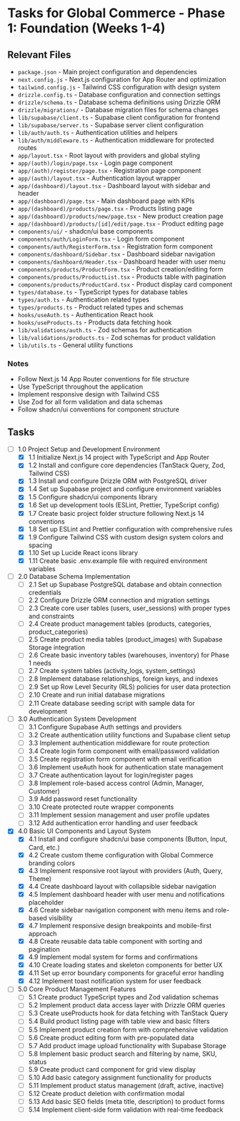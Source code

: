 # Tasks for Global Commerce - Phase 1: Foundation (Weeks 1-4)

## Relevant Files

- `package.json` - Main project configuration and dependencies
- `next.config.js` - Next.js configuration for App Router and optimization
- `tailwind.config.js` - Tailwind CSS configuration with design system
- `drizzle.config.ts` - Database configuration and connection settings
- `drizzle/schema.ts` - Database schema definitions using Drizzle ORM
- `drizzle/migrations/` - Database migration files for schema changes
- `lib/supabase/client.ts` - Supabase client configuration for frontend
- `lib/supabase/server.ts` - Supabase server client configuration
- `lib/auth/auth.ts` - Authentication utilities and helpers
- `lib/auth/middleware.ts` - Authentication middleware for protected routes
- `app/layout.tsx` - Root layout with providers and global styling
- `app/(auth)/login/page.tsx` - Login page component
- `app/(auth)/register/page.tsx` - Registration page component
- `app/(auth)/layout.tsx` - Authentication layout wrapper
- `app/(dashboard)/layout.tsx` - Dashboard layout with sidebar and header
- `app/(dashboard)/page.tsx` - Main dashboard page with KPIs
- `app/(dashboard)/products/page.tsx` - Products listing page
- `app/(dashboard)/products/new/page.tsx` - New product creation page
- `app/(dashboard)/products/[id]/edit/page.tsx` - Product editing page
- `components/ui/` - shadcn/ui base components
- `components/auth/LoginForm.tsx` - Login form component
- `components/auth/RegisterForm.tsx` - Registration form component
- `components/dashboard/Sidebar.tsx` - Dashboard sidebar navigation
- `components/dashboard/Header.tsx` - Dashboard header with user menu
- `components/products/ProductForm.tsx` - Product creation/editing form
- `components/products/ProductList.tsx` - Products table with pagination
- `components/products/ProductCard.tsx` - Product display card component
- `types/database.ts` - TypeScript types for database tables
- `types/auth.ts` - Authentication related types
- `types/products.ts` - Product related types and schemas
- `hooks/useAuth.ts` - Authentication React hook
- `hooks/useProducts.ts` - Products data fetching hook
- `lib/validations/auth.ts` - Zod schemas for authentication
- `lib/validations/products.ts` - Zod schemas for product validation
- `lib/utils.ts` - General utility functions

### Notes

- Follow Next.js 14 App Router conventions for file structure
- Use TypeScript throughout the application
- Implement responsive design with Tailwind CSS
- Use Zod for all form validation and data schemas
- Follow shadcn/ui conventions for component structure

## Tasks

- [ ] 1.0 Project Setup and Development Environment
  - [x] 1.1 Initialize Next.js 14 project with TypeScript and App Router
  - [x] 1.2 Install and configure core dependencies (TanStack Query, Zod, Tailwind CSS)
  - [x] 1.3 Install and configure Drizzle ORM with PostgreSQL driver
  - [x] 1.4 Set up Supabase project and configure environment variables
  - [x] 1.5 Configure shadcn/ui components library
  - [x] 1.6 Set up development tools (ESLint, Prettier, TypeScript config)
  - [x] 1.7 Create basic project folder structure following Next.js 14 conventions
  - [x] 1.8 Set up ESLint and Prettier configuration with comprehensive rules
  - [x] 1.9 Configure Tailwind CSS with custom design system colors and spacing
  - [x] 1.10 Set up Lucide React icons library
  - [x] 1.11 Create basic .env.example file with required environment variables

- [ ] 2.0 Database Schema Implementation
  - [ ] 2.1 Set up Supabase PostgreSQL database and obtain connection credentials
  - [ ] 2.2 Configure Drizzle ORM connection and migration settings
  - [ ] 2.3 Create core user tables (users, user_sessions) with proper types and constraints
  - [ ] 2.4 Create product management tables (products, categories, product_categories)
  - [ ] 2.5 Create product media tables (product_images) with Supabase Storage integration
  - [ ] 2.6 Create basic inventory tables (warehouses, inventory) for Phase 1 needs
  - [ ] 2.7 Create system tables (activity_logs, system_settings)
  - [ ] 2.8 Implement database relationships, foreign keys, and indexes
  - [ ] 2.9 Set up Row Level Security (RLS) policies for user data protection
  - [ ] 2.10 Create and run initial database migrations
  - [ ] 2.11 Create database seeding script with sample data for development

- [ ] 3.0 Authentication System Development
  - [ ] 3.1 Configure Supabase Auth settings and providers
  - [ ] 3.2 Create authentication utility functions and Supabase client setup
  - [ ] 3.3 Implement authentication middleware for route protection
  - [ ] 3.4 Create login form component with email/password validation
  - [ ] 3.5 Create registration form component with email verification
  - [ ] 3.6 Implement useAuth hook for authentication state management
  - [ ] 3.7 Create authentication layout for login/register pages
  - [ ] 3.8 Implement role-based access control (Admin, Manager, Customer)
  - [ ] 3.9 Add password reset functionality
  - [ ] 3.10 Create protected route wrapper components
  - [ ] 3.11 Implement session management and user profile updates
  - [ ] 3.12 Add authentication error handling and user feedback

- [x] 4.0 Basic UI Components and Layout System
  - [x] 4.1 Install and configure shadcn/ui base components (Button, Input, Card, etc.)
  - [x] 4.2 Create custom theme configuration with Global Commerce branding colors
  - [x] 4.3 Implement responsive root layout with providers (Auth, Query, Theme)
  - [x] 4.4 Create dashboard layout with collapsible sidebar navigation
  - [x] 4.5 Implement dashboard header with user menu and notifications placeholder
  - [x] 4.6 Create sidebar navigation component with menu items and role-based visibility
  - [x] 4.7 Implement responsive design breakpoints and mobile-first approach
  - [x] 4.8 Create reusable data table component with sorting and pagination
  - [x] 4.9 Implement modal system for forms and confirmations
  - [x] 4.10 Create loading states and skeleton components for better UX
  - [x] 4.11 Set up error boundary components for graceful error handling
  - [x] 4.12 Implement toast notification system for user feedback

- [ ] 5.0 Core Product Management Features
  - [ ] 5.1 Create product TypeScript types and Zod validation schemas
  - [ ] 5.2 Implement product data access layer with Drizzle ORM queries
  - [ ] 5.3 Create useProducts hook for data fetching with TanStack Query
  - [ ] 5.4 Build product listing page with table view and basic filters
  - [ ] 5.5 Implement product creation form with comprehensive validation
  - [ ] 5.6 Create product editing form with pre-populated data
  - [ ] 5.7 Add product image upload functionality with Supabase Storage
  - [ ] 5.8 Implement basic product search and filtering by name, SKU, status
  - [ ] 5.9 Create product card component for grid view display
  - [ ] 5.10 Add basic category assignment functionality for products
  - [ ] 5.11 Implement product status management (draft, active, inactive)
  - [ ] 5.12 Create product deletion with confirmation modal
  - [ ] 5.13 Add basic SEO fields (meta title, description) to product forms
  - [ ] 5.14 Implement client-side form validation with real-time feedback 